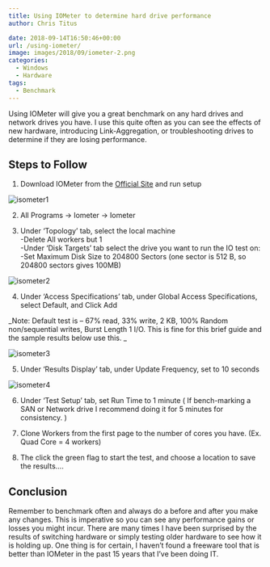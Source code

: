 ```yaml
---
title: Using IOMeter to determine hard drive performance
author: Chris Titus

date: 2018-09-14T16:50:46+00:00
url: /using-iometer/
image: images/2018/09/iometer-2.png
categories:
  - Windows
  - Hardware
tags:
  - Benchmark
---
```

Using IOMeter will give you a great benchmark on any hard drives and network drives you have. I use this quite often as you can see the effects of new hardware, introducing Link-Aggregation, or troubleshooting drives to determine if they are losing performance.<!--more-->

## Steps to Follow

1) Download IOMeter from the [Official Site](http://www.iometer.org/doc/downloads.html) and run setup
  
![isometer1](/images/2018/09/isometer1.png)
  
2) All Programs -> Iometer -> Iometer

3) Under ‘Topology’ tab, select the local machine  
-Delete All workers but 1  
-Under ‘Disk Targets’ tab select the drive you want to run the IO test on:  
-Set Maximum Disk Size to 204800 Sectors (one sector is 512 B, so 204800 sectors gives 100MB)

![isometer2](/images/2018/09/isometer2.png)
  
4) Under ‘Access Specifications’ tab, under Global Access Specifications, select Default, and Click Add

_Note: Default test is – 67% read, 33% write, 2 KB, 100% Random non/sequential writes, Burst Length 1 I/O. This is fine for this brief guide and the sample results below use this. _

![isometer3](/images/2018/09/isometer3.png)

5) Under ‘Results Display’ tab, under Update Frequency, set to 10 seconds

![isometer4](/images/2018/09/iometer4.png)

6) Under ‘Test Setup’ tab, set Run Time to 1 minute ( If bench-marking a SAN or Network drive I recommend doing it for 5 minutes for consistency. )

7) Clone Workers from the first page to the number of cores you have. (Ex. Quad Core = 4 workers)

8) The click the green flag to start the test, and choose a location to save the results….

## Conclusion

Remember to benchmark often and always do a before and after you make any changes. This is imperative so you can see any performance gains or losses you might incur. There are many times I have been surprised by the results of switching hardware or simply testing older hardware to see how it is holding up. One thing is for certain, I haven&#8217;t found a freeware tool that is better than IOMeter in the past 15 years that I&#8217;ve been doing IT.

